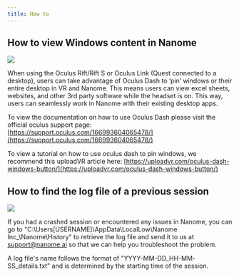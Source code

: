 ```yaml
---
title: How to
---
```


## How to view Windows content in Nanome

![](/assets/howto-page/OculusDash.gif)

When using the Oculus Rift/Rift S or Oculus Link (Quest connected to a desktop), users can take advantage of Oculus Dash to ‘pin’ windows or their entire desktop in VR and Nanome. This means users can view excel sheets, websites, and other 3rd party software while the headset is on. This way, users can seamlessly work in Nanome with their existing desktop apps.

To view the documentation on how to use Oculus Dash please visit the official oculus support page: [https://support.oculus.com/166993604065478/](https://support.oculus.com/166993604065478/)

To view a tutorial on how to use oculus dash to pin windows, we recommend this uploadVR article here: [https://uploadvr.com/oculus-dash-windows-button/](https://uploadvr.com/oculus-dash-windows-button/)

## How to find the log file of a previous session

![](/assets/howto-page/LogFile.png)

If you had a crashed session or encountered any issues in Nanome, you can go to "C:\Users\[USERNAME]\AppData\LocalLow\Nanome Inc_\Nanome\History" to retrieve the log file and send it to us at support@nanome.ai so that we can help you troubleshoot the problem.

A log file's name follows the format of "YYYY-MM-DD_HH-MM-SS_details.txt" and is determined by the starting time of the session.

<!--
## How to load molecules or workspace

## How to save my molecules or workspace

## How to change the display of the molecule

## How to view a Density Map

## How to change the Density Map Configuration

## How to play a trajectory

## How to view docked results

## How to focus on a binding site

## How to build a small molecule

## How to build an animation via frame duplication

## How to measure distances

## How to rotate a bond with measurements

## How to do advanced selection

## How to mutate a residue

## How to align structures through the RMSD plugin

## How to hide the environment

## How to export an image or file

## How to request presenter

## How to change the audio settings

## How to change your name

## How to teleport

## How to build/modify a macro -->

